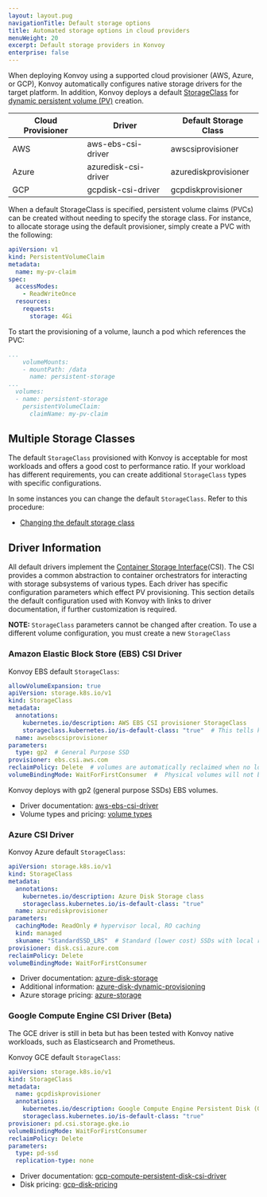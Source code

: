 ```yaml
---
layout: layout.pug
navigationTitle: Default storage options
title: Automated storage options in cloud providers
menuWeight: 20
excerpt: Default storage providers in Konvoy
enterprise: false
---
```


When deploying Konvoy using a supported cloud provisioner (AWS, Azure, or GCP), Konvoy automatically configures native storage drivers for the target platform. In addition, Konvoy deploys a default [StorageClass](https://kubernetes.io/docs/concepts/storage/storage-classes/) for [dynamic persistent volume (PV)](https://kubernetes.io/docs/concepts/storage/dynamic-provisioning/) creation.

| Cloud Provisioner |  Driver              | Default Storage Class |
--------------------|----------------------|----------------------|
| AWS               | aws-ebs-csi-driver   | awscsiprovisioner    |
| Azure             | azuredisk-csi-driver | azurediskprovisioner |
| GCP               | gcpdisk-csi-driver   | gcpdiskprovisioner   |

When a default StorageClass is specified, persistent volume claims (PVCs) can be created without needing to specify the storage class. For instance, to allocate storage using the default provisioner, simply create a PVC with the following:

```yaml
apiVersion: v1
kind: PersistentVolumeClaim
metadata:
  name: my-pv-claim
spec:
  accessModes:
    - ReadWriteOnce
  resources:
    requests:
      storage: 4Gi
```

To start the provisioning of a volume, launch a pod which references the PVC:

```yaml
...
    volumeMounts:
    - mountPath: /data
      name: persistent-storage
...
  volumes:
  - name: persistent-storage
    persistentVolumeClaim:
      claimName: my-pv-claim

```

## Multiple Storage Classes

The default `StorageClass` provisioned with Konvoy is acceptable for most workloads and offers a good cost to performance ratio. If your workload has different requirements, you can create additional `StorageClass` types  with specific configurations.

In some instances you can change the default `StorageClass`. Refer to this procedure:

- [Changing the default storage class](https://kubernetes.io/docs/tasks/administer-cluster/change-default-storage-class/)

## Driver Information

All default drivers implement the [Container Storage Interface](https://github.com/container-storage-interface/spec/blob/master/spec.md)(CSI). The CSI provides a common abstraction to container orchestrators for interacting with storage subsystems of various types. Each driver has specific configuration parameters which effect PV provisioning. This section details the default configuration used with Konvoy with links to driver documentation, if further customization is required.

<p class="message--note"><strong>NOTE: </strong><code>StorageClass</code> parameters cannot be changed after creation. To use a different volume configuration, you must create a new <code>StorageClass</code></p>

### Amazon Elastic Block Store (EBS) CSI Driver

Konvoy EBS default `StorageClass`:

```yaml
allowVolumeExpansion: true
apiVersion: storage.k8s.io/v1
kind: StorageClass
metadata:
  annotations:
    kubernetes.io/description: AWS EBS CSI provisioner StorageClass
    storageclass.kubernetes.io/is-default-class: "true"  # This tells kubernetes to make this the default storage class
  name: awsebscsiprovisioner
parameters:
  type: gp2  # General Purpose SSD
provisioner: ebs.csi.aws.com
reclaimPolicy: Delete  # volumes are automatically reclaimed when no longer in use and PVCs are deleted
volumeBindingMode: WaitForFirstConsumer  #  Physical volumes will not be created until a pod is created that uses the PVC
```

Konvoy deploys with gp2 (general purpose SSDs) EBS volumes.

- Driver documentation: [aws-ebs-csi-driver](https://github.com/kubernetes-sigs/aws-ebs-csi-driver)
- Volume types and pricing: [volume types](https://aws.amazon.com/ebs/features/)

### Azure CSI Driver

Konvoy Azure default `StorageClass`:

```yaml
apiVersion: storage.k8s.io/v1
kind: StorageClass
metadata:
  annotations:
    kubernetes.io/description: Azure Disk Storage class
    storageclass.kubernetes.io/is-default-class: "true"
  name: azurediskprovisioner
parameters:
  cachingMode: ReadOnly # hypervisor local, RO caching
  kind: managed
  skuname: "StandardSSD_LRS"  # Standard (lower cost) SSDs with local redundancy
provisioner: disk.csi.azure.com
reclaimPolicy: Delete
volumeBindingMode: WaitForFirstConsumer
```

- Driver documentation: [azure-disk-storage](https://kubernetes.io/docs/concepts/storage/storage-classes/#azure-disk-storage-class)
- Additional information: [azure-disk-dynamic-provisioning](https://docs.microsoft.com/en-us/azure/aks/azure-disks-dynamic-pv)
- Azure storage pricing: [azure-storage](https://azure.microsoft.com/en-us/pricing/details/managed-disks/)

### Google Compute Engine CSI Driver (Beta)

The GCE driver is still in beta but has been tested with Konvoy native workloads, such as Elasticsearch and Prometheus.

Konvoy GCE default `StorageClass`:

```yaml
apiVersion: storage.k8s.io/v1
kind: StorageClass
metadata:
  name: gcpdiskprovisioner
  annotations:
    kubernetes.io/description: Google Compute Engine Persistent Disk (GCE PD) Storage class
    storageclass.kubernetes.io/is-default-class: "true"
provisioner: pd.csi.storage.gke.io
volumeBindingMode: WaitForFirstConsumer
reclaimPolicy: Delete
parameters:
  type: pd-ssd
  replication-type: none
```

- Driver documentation: [gcp-compute-persistent-disk-csi-driver](https://github.com/kubernetes-sigs/gcp-compute-persistent-disk-csi-driver)
- Disk pricing: [gcp-disk-pricing](https://cloud.google.com/compute/disks-image-pricing#disk)
